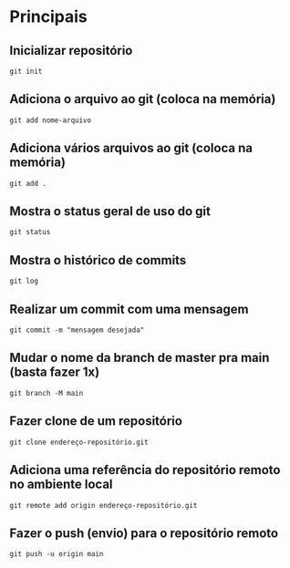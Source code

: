 # Principais

## Inicializar repositório
`git init`

## Adiciona o arquivo ao git (coloca na memória)
`git add nome-arquivo`

## Adiciona vários arquivos ao git (coloca na memória)
`git add .`

## Mostra o status geral de uso do git
`git status`

## Mostra o histórico de commits
`git log`

## Realizar um commit com uma mensagem
`git commit -m "mensagem desejada"`

## Mudar o nome da branch de master pra main (basta fazer 1x)
`git branch -M main`

## Fazer clone de um repositório
`git clone endereço-repositório.git`

## Adiciona uma referência do repositório remoto no ambiente local
`git remote add origin endereço-repositório.git`

## Fazer o push (envio) para o repositório remoto
`git push -u origin main`